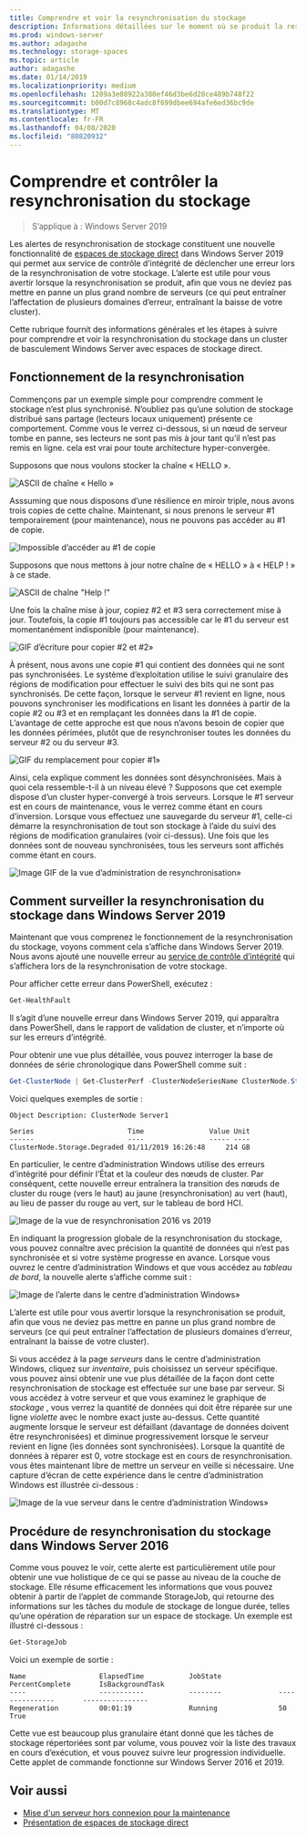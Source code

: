 ```yaml
---
title: Comprendre et voir la resynchronisation du stockage
description: Informations détaillées sur le moment où se produit la resynchronisation du stockage et son affichage dans Windows Server 2019.
ms.prod: windows-server
ms.author: adagashe
ms.technology: storage-spaces
ms.topic: article
author: adagashe
ms.date: 01/14/2019
ms.localizationpriority: medium
ms.openlocfilehash: 1209a3e08922a380ef46d3be6d28ce489b748f22
ms.sourcegitcommit: b00d7c8968c4adc8f699dbee694afe6ed36bc9de
ms.translationtype: MT
ms.contentlocale: fr-FR
ms.lasthandoff: 04/08/2020
ms.locfileid: "80820932"
---
```

# <a name="understand-and-monitor-storage-resync"></a>Comprendre et contrôler la resynchronisation du stockage

>S’applique à : Windows Server 2019

Les alertes de resynchronisation de stockage constituent une nouvelle fonctionnalité de [espaces de stockage direct](storage-spaces-direct-overview.md) dans Windows Server 2019 qui permet aux service de contrôle d’intégrité de déclencher une erreur lors de la resynchronisation de votre stockage. L’alerte est utile pour vous avertir lorsque la resynchronisation se produit, afin que vous ne deviez pas mettre en panne un plus grand nombre de serveurs (ce qui peut entraîner l’affectation de plusieurs domaines d’erreur, entraînant la baisse de votre cluster). 

Cette rubrique fournit des informations générales et les étapes à suivre pour comprendre et voir la resynchronisation du stockage dans un cluster de basculement Windows Server avec espaces de stockage direct.

## <a name="understanding-resync"></a>Fonctionnement de la resynchronisation

Commençons par un exemple simple pour comprendre comment le stockage n’est plus synchronisé. N’oubliez pas qu’une solution de stockage distribué sans partage (lecteurs locaux uniquement) présente ce comportement. Comme vous le verrez ci-dessous, si un nœud de serveur tombe en panne, ses lecteurs ne sont pas mis à jour tant qu’il n’est pas remis en ligne. cela est vrai pour toute architecture hyper-convergée. 

Supposons que nous voulons stocker la chaîne « HELLO ». 

![ASCII de chaîne « Hello »](media/understand-storage-resync/hello.png)

Asssuming que nous disposons d’une résilience en miroir triple, nous avons trois copies de cette chaîne. Maintenant, si nous prenons le serveur #1 temporairement (pour maintenance), nous ne pouvons pas accéder au #1 de copie.

![Impossible d’accéder au #1 de copie](media/understand-storage-resync/copy1.png)

Supposons que nous mettons à jour notre chaîne de « HELLO » à « HELP ! » à ce stade.

![ASCII de chaîne "Help !"](media/understand-storage-resync/help.png)

Une fois la chaîne mise à jour, copiez #2 et #3 sera correctement mise à jour. Toutefois, la copie #1 toujours pas accessible car le #1 du serveur est momentanément indisponible (pour maintenance). 

![GIF d’écriture pour copier #2 et #2»](media/understand-storage-resync/write.gif)

À présent, nous avons une copie #1 qui contient des données qui ne sont pas synchronisées. Le système d’exploitation utilise le suivi granulaire des régions de modification pour effectuer le suivi des bits qui ne sont pas synchronisés. De cette façon, lorsque le serveur #1 revient en ligne, nous pouvons synchroniser les modifications en lisant les données à partir de la copie #2 ou #3 et en remplaçant les données dans la #1 de copie. L’avantage de cette approche est que nous n’avons besoin de copier que les données périmées, plutôt que de resynchroniser toutes les données du serveur #2 ou du serveur #3.

![GIF du remplacement pour copier #1»](media/understand-storage-resync/overwrite.gif)

Ainsi, cela explique comment les données sont désynchronisées. Mais à quoi cela ressemble-t-il à un niveau élevé ? Supposons que cet exemple dispose d’un cluster hyper-convergé à trois serveurs. Lorsque le #1 serveur est en cours de maintenance, vous le verrez comme étant en cours d’inversion. Lorsque vous effectuez une sauvegarde du serveur #1, celle-ci démarre la resynchronisation de tout son stockage à l’aide du suivi des régions de modification granulaires (voir ci-dessus). Une fois que les données sont de nouveau synchronisées, tous les serveurs sont affichés comme étant en cours.

![Image GIF de la vue d’administration de resynchronisation»](media/understand-storage-resync/admin.gif)

## <a name="how-to-monitor-storage-resync-in-windows-server-2019"></a>Comment surveiller la resynchronisation du stockage dans Windows Server 2019

Maintenant que vous comprenez le fonctionnement de la resynchronisation du stockage, voyons comment cela s’affiche dans Windows Server 2019. Nous avons ajouté une nouvelle erreur au [service de contrôle d’intégrité](../../failover-clustering/health-service-overview.md) qui s’affichera lors de la resynchronisation de votre stockage.

Pour afficher cette erreur dans PowerShell, exécutez :

``` PowerShell
Get-HealthFault
```

Il s’agit d’une nouvelle erreur dans Windows Server 2019, qui apparaîtra dans PowerShell, dans le rapport de validation de cluster, et n’importe où sur les erreurs d’intégrité. 

Pour obtenir une vue plus détaillée, vous pouvez interroger la base de données de série chronologique dans PowerShell comme suit :

```PowerShell
Get-ClusterNode | Get-ClusterPerf -ClusterNodeSeriesName ClusterNode.Storage.Degraded
```
Voici quelques exemples de sortie :

```
Object Description: ClusterNode Server1

Series                       Time                Value Unit
------                       ----                ----- ----
ClusterNode.Storage.Degraded 01/11/2019 16:26:48     214 GB
```

En particulier, le centre d’administration Windows utilise des erreurs d’intégrité pour définir l’État et la couleur des nœuds de cluster. Par conséquent, cette nouvelle erreur entraînera la transition des nœuds de cluster du rouge (vers le haut) au jaune (resynchronisation) au vert (haut), au lieu de passer du rouge au vert, sur le tableau de bord HCI.

![Image de la vue de resynchronisation 2016 vs 2019](media/understand-storage-resync/compare.png)

En indiquant la progression globale de la resynchronisation du stockage, vous pouvez connaître avec précision la quantité de données qui n’est pas synchronisée et si votre système progresse en avance. Lorsque vous ouvrez le centre d’administration Windows et que vous accédez au *tableau de bord*, la nouvelle alerte s’affiche comme suit :

![Image de l’alerte dans le centre d’administration Windows»](media/understand-storage-resync/alert.png)

L’alerte est utile pour vous avertir lorsque la resynchronisation se produit, afin que vous ne deviez pas mettre en panne un plus grand nombre de serveurs (ce qui peut entraîner l’affectation de plusieurs domaines d’erreur, entraînant la baisse de votre cluster). 

Si vous accédez à la page *serveurs* dans le centre d’administration Windows, cliquez sur *inventaire*, puis choisissez un serveur spécifique. vous pouvez ainsi obtenir une vue plus détaillée de la façon dont cette resynchronisation de stockage est effectuée sur une base par serveur. Si vous accédez à votre serveur et que vous examinez le graphique de *stockage* , vous verrez la quantité de données qui doit être réparée sur une ligne *violette* avec le nombre exact juste au-dessus. Cette quantité augmente lorsque le serveur est défaillant (davantage de données doivent être resynchronisées) et diminue progressivement lorsque le serveur revient en ligne (les données sont synchronisées). Lorsque la quantité de données à réparer est 0, votre stockage est en cours de resynchronisation. vous êtes maintenant libre de mettre un serveur en veille si nécessaire. Une capture d’écran de cette expérience dans le centre d’administration Windows est illustrée ci-dessous :

![Image de la vue serveur dans le centre d’administration Windows»](media/understand-storage-resync/server.png)

## <a name="how-to-see-storage-resync-in-windows-server-2016"></a>Procédure de resynchronisation du stockage dans Windows Server 2016

Comme vous pouvez le voir, cette alerte est particulièrement utile pour obtenir une vue holistique de ce qui se passe au niveau de la couche de stockage. Elle résume efficacement les informations que vous pouvez obtenir à partir de l’applet de commande StorageJob, qui retourne des informations sur les tâches du module de stockage de longue durée, telles qu’une opération de réparation sur un espace de stockage. Un exemple est illustré ci-dessous :

```PowerShell
Get-StorageJob
```

Voici un exemple de sortie :

```
Name                  ElapsedTime           JobState              PercentComplete       IsBackgroundTask
----                  -----------           --------              ---------------       ----------------
Regeneration          00:01:19              Running               50                    True

```

Cette vue est beaucoup plus granulaire étant donné que les tâches de stockage répertoriées sont par volume, vous pouvez voir la liste des travaux en cours d’exécution, et vous pouvez suivre leur progression individuelle. Cette applet de commande fonctionne sur Windows Server 2016 et 2019.

## <a name="see-also"></a>Voir aussi

- [Mise d'un serveur hors connexion pour la maintenance](maintain-servers.md)
- [Présentation de espaces de stockage direct](storage-spaces-direct-overview.md)